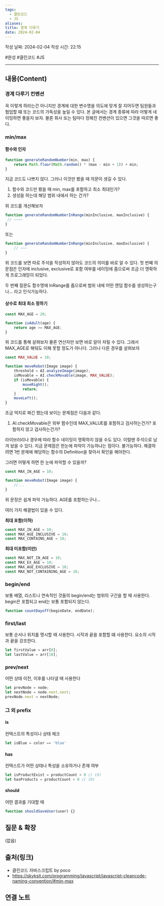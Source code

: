 ```yaml
---
tags:
  - 클린코드
  - JS
aliases: 
title: 경계 다루기
date: 2024-02-04
---
```

작성 날짜: 2024-02-04
작성 시간: 22:15

#완성 #클린코드 #JS 

----
## 내용(Content)
### 경계 다루기 컨벤션
꼭 이렇게 하라는건 아니지만 경계에 대한 변수명을 의도에 맞게 잘 지어두면 팀원들과 협업할 떄 또는 코드의 가독성을 높일 수 있다. 본 글에서는 경계 종류에 따라 어떻게 네이밍하면 좋을지 보자. 물론 회사 또는 팀마다 정해진 컨벤션이 있으면 그것을 따르면 좋다.

### min/max
#### 함수와 인자
```js
function generateRandomNumber(min, max) {
    return Math.floor(Math.random() * (max - min + 1)) + min;
}
```

지금 코드도 나쁘지 않다. 그러나 이것만 봤을 때 의문이 생길 수 있다. 
1. 함수와 코드만 봤을 때 min, max를 포함하고 최소 최대인가?
2. 생성을 하는데 해당 범위 내에서 하는 건가?

위 코드를 개선해보자


```js
function generateRandomNumberInRange(minInclusive, maxInclusive) {
 // ~~~~
}
```

또는

```js
function generateRandomNumberInRange(minInclusive, maxExclusive) {
	// ~~~
}
```

위 코드를 보면 따로 주석을 작성하지 않아도 코드의 의미를 바로 알 수 있다.
첫 번째 의문점은 인자에 inclusive, exclusive로 포함 여부를 네이밍에 줌으로써 조금 더 명확하게 프로그래밍이 되었다.

두 번쨰 질문도 함수명에 InRange를 줌으로써 범위 내에 어떤 랜덤 함수를 생성하는구나... 라고 인식가능하다.

#### 상수로 최대 최소 정하기
```js
const MAX_AGE = 20;

function isAdult(age) {
	return age >= MAX_AGE;
}
```

위 코드를 통해 살펴보자 물론 연산자만 보면 바로 알아 차릴 수 있다. 그래서 MAX_AGE로 해둬도 이해 못할 정도가 아니다. 그러나 다른 경우를 살펴보자

```js
const MAX_VALUE = 10;

function moveRobot(Image image) {
	threshold = AI.analyzeImage(image);
	isMovable = AI.checkMovable(image, MAX_VALUE);
	if (isMovable) {
		moveRight();
		return;
	}
	moveLeft();
}

```

조금 억지로 짜긴 했는데 보이는 문제점은 다음과 같다.

1. AI.checkMovable은 외부 함수인데 MAX_VALUE를 포함하고 검사하는건가? 포함하지 않고 검사하는건가?

라이브러리나 경우에 따라 함수 네이밍이 명확하지 않을 수도 있다. 이럴땐 주석으로 남겨 놨을 수 있다. 지금 문제점은 한눈에 파악이 가능하냐는 점이다. 불가능하다. 해결하려면 1번 문제에 해당하는 함수의 Definition을 찾아서 확인을 해야한다.

그러면 어떻게 하면 한 눈에 파악할 수 있을까?

```js
const MAX_IN_AGE = 10; 

function moveRobot(Image image) {
	//...
}
```

위 문장은 쉽게 파악 가능하다. AGE를 포함하는구나...

여러 가지 해결법이 있을 수 있다.

**최대 포함(이하)**
```js
const MAX_IN_AGE = 10;
const MAX_AGE_INCLUSIVE = 10;
const MAX_CONTAING_AGE = 10;
```

**최대 미포함(미만)**
```js
const MAX_NOT_IN_AGE = 10;
const MAX_EX_AGE = 10;
const MAX_AGE_EXCLUSIVE = 10;
const MAX_NOT_CONTAINING_AGE = 10;

```

### begin/end
보통 배열, 리스트나 연속적인 것들의 begin/end는 범위의 구간을 할 때 사용한다.
begin은 포함되고 end는 보통 포함되지 않는다.

```js
function countDayoff(beginDate, endDate);
```


### first/last
보통 순서나 위치를 명시할 때 사용한다.
시작과 끝을 포함할 떄 사용한다. 요소의 시작과 끝을 강조한다.

```js
let firstValue = arr[0];
let lastValue = arr[10];
```

### prev/next
어떤 상태 이전, 이후를 나타낼 때 사용한다
```js
let prevNode = node;
let nextNode = node.next.next;
prevNode.next = nextNode;

```


### 그 외 prefix
#### is
컨텍스트의 특성이나 상태 체크

```js
let isBlue = color == 'blue'
```

#### has
컨텍스트가 어떤 상태나 특성을 소유하거나 존재 여부

```js
let isProductExist = productCount > 0 // (X)
let hasProducts = productCount > 0 // (O)
```

#### should
어떤 결과를 기대할 때

```js
function shouldSaveUser(user) {}
```
## 질문 & 확장

(없음)

## 출처(링크)
- 클린코드 자바스크립트 by poco
- https://skyksit.com/programming/javascript/javascript-cleancode-naming-convention/#min-max
## 연결 노트










